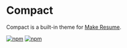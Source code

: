 # Compact

Compact is a built-in theme for [Make Resume](https://github.com/make-resume).

[![npm](https://img.shields.io/npm/v/make-resume-theme-compact)](https://www.npmjs.com/package/make-resume-theme-compact)
[![npm](https://img.shields.io/npm/dw/make-resume-theme-compact)](https://www.npmjs.com/package/make-resume-theme-compact)
